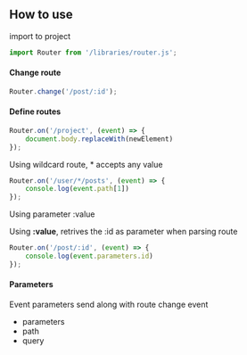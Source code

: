 
## How to use 

import to project

```javascript
import Router from '/libraries/router.js';
```

#### Change route 

```javascript
Router.change('/post/:id');
```


#### Define routes

```javascript
Router.on('/project', (event) => {
    document.body.replaceWith(newElement)
});

```

Using wildcard route, * accepts any value

```javascript
Router.on('/user/*/posts', (event) => {
    console.log(event.path[1])  
});
```

Using parameter :value 

Using **:value**, retrives the :id as parameter when parsing route

```javascript
Router.on('/post/:id', (event) => {
    console.log(event.parameters.id)  
});
```

#### Parameters

Event parameters send along with route change event

* parameters
* path
* query
